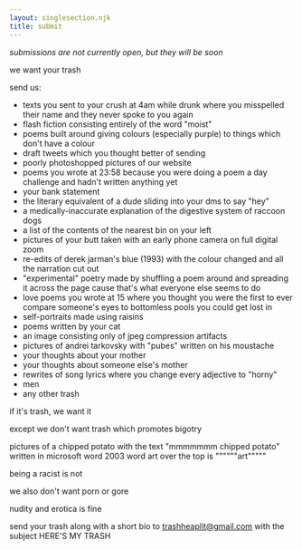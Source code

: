 ```yaml
---
layout: singlesection.njk
title: submit
---
```


_submissions are not currently open, but they will be soon_

we want your trash

send us:

- texts you sent to your crush at 4am while drunk where you misspelled their name and they never spoke to you again
- flash fiction consisting entirely of the word "moist"
- poems built around giving colours (especially purple) to things which don't have a colour
- draft tweets which you thought better of sending
- poorly photoshopped pictures of our website
- poems you wrote at 23:58 because you were doing a poem a day challenge and hadn't written anything yet
- your bank statement
- the literary equivalent of a dude sliding into your dms to say "hey"
- a medically-inaccurate explanation of the digestive system of raccoon dogs
- a list of the contents of the nearest bin on your left
- pictures of your butt taken with an early phone camera on full digital zoom
- re-edits of derek jarman's blue (1993) with the colour changed and all the narration cut out
- "experimental" poetry made by shuffling a poem around and spreading it across the page cause that's what everyone else seems to do
- love poems you wrote at 15 where you thought you were the first to ever compare someone's eyes to bottomless pools you could get lost in
- self-portraits made using raisins
- poems written by your cat
- an image consisting only of jpeg compression artifacts
- pictures of andrei tarkovsky with "pubes" written on his moustache
- your thoughts about your mother
- your thoughts about someone else's mother
- rewrites of song lyrics where you change every adjective to "horny"
- men
- any other trash

if it's trash, we want it

except we don't want trash which promotes bigotry 

pictures of a chipped potato with the text "mmmmmmm chipped potato" written in microsoft word 2003 word art over the top is """"""art"""""

being a racist is not

we also don't want porn or gore

nudity and erotica is fine

send your trash along with a short bio to [trashheaplit@gmail.com](mailto:trashheaplit@gmail.com) with the subject HERE'S MY TRASH


